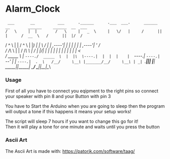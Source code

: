 # Alarm_Clock

     ___       __          ___      .______      .___  ___.      ______  __        ______     ______  __  ___ 
    /   \     |  |        /   \     |   _  \     |   \/   |     /      ||  |      /  __  \   /      ||  |/  / 
   /  ^  \    |  |       /  ^  \    |  |_)  |    |  \  /  |    |  ,----'|  |     |  |  |  | |  ,----'|  '  /  
  /  /_\  \   |  |      /  /_\  \   |      /     |  |\/|  |    |  |     |  |     |  |  |  | |  |     |    <   
 /  _____  \  |  `----./  _____  \  |  |\  \----.|  |  |  |    |  `----.|  `----.|  `--'  | |  `----.|  .  \  
/__/     \__\ |_______/__/     \__\ | _| `._____||__|  |__|     \______||_______| \______/   \______||__|\__\ 
                                                                                                                

### Usage 
First of all you have to connect you eqipment to the right pins so connect your speaker with pin 8 and your Button with pin 3  

You have to Start the Arduino when you are going to sleep then the program will output a tone if this happens it means your setup works!

The script will sleep 7 hours if you want to change this go for it!  
Then it will play a tone for one minute and waits until you press the button

### Ascii Art
The Ascii Art is made with: https://patorjk.com/software/taag/
